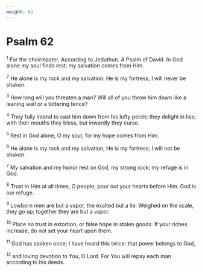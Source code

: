 ```yaml
---
weight: 62
---
```


# Psalm 62

<sup>1</sup> For the choirmaster. According to Jeduthun. A Psalm of David. In God alone my soul finds rest; my salvation comes from Him. 

<sup>2</sup> He alone is my rock and my salvation. He is my fortress; I will never be shaken. 

<sup>3</sup> How long will you threaten a man? Will all of you throw him down like a leaning wall or a tottering fence? 

<sup>4</sup> They fully intend to cast him down from his lofty perch; they delight in lies; with their mouths they bless, but inwardly they curse. 

<sup>5</sup> Rest in God alone, O my soul, for my hope comes from Him. 

<sup>6</sup> He alone is my rock and my salvation; He is my fortress; I will not be shaken. 

<sup>7</sup> My salvation and my honor rest on God, my strong rock; my refuge is in God. 

<sup>8</sup> Trust in Him at all times, O people; pour out your hearts before Him. God is our refuge. 

<sup>9</sup> Lowborn men are but a vapor, the exalted but a lie. Weighed on the scale, they go up; together they are but a vapor. 

<sup>10</sup> Place no trust in extortion, or false hope in stolen goods. If your riches increase, do not set your heart upon them. 

<sup>11</sup> God has spoken once; I have heard this twice: that power belongs to God, 

<sup>12</sup> and loving devotion to You, O Lord. For You will repay each man according to his deeds. 


